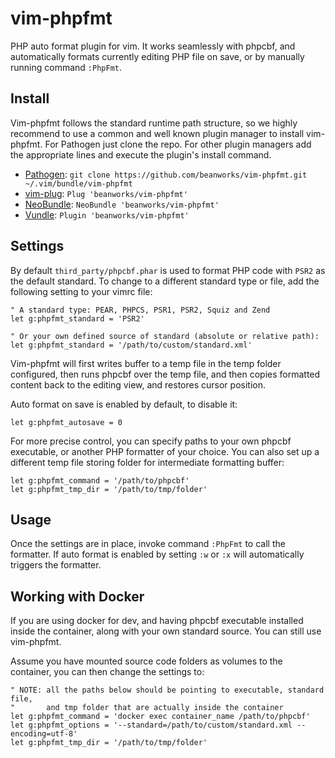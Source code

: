# vim-phpfmt

PHP auto format plugin for vim. It works seamlessly with phpcbf, and automatically
formats currently editing PHP file on save, or by manually running command `:PhpFmt`.

## Install

Vim-phpfmt follows the standard runtime path structure, so we highly recommend to
use a common and well known plugin manager to install vim-phpfmt. For Pathogen just
clone the repo. For other plugin managers add the appropriate lines and execute the
plugin's install command.

* [Pathogen](https://github.com/tpope/vim-pathogen): `git clone https://github.com/beanworks/vim-phpfmt.git ~/.vim/bundle/vim-phpfmt`
* [vim-plug](https://github.com/junegunn/vim-plug): `Plug 'beanworks/vim-phpfmt'`
* [NeoBundle](https://github.com/Shougo/neobundle.vim): `NeoBundle 'beanworks/vim-phpfmt'`
* [Vundle](https://github.com/gmarik/vundle): `Plugin 'beanworks/vim-phpfmt'`

## Settings

By default `third_party/phpcbf.phar` is used to format PHP code with `PSR2` as the
default standard. To change to a different standard type or file, add the following
setting to your vimrc file:

```vim
" A standard type: PEAR, PHPCS, PSR1, PSR2, Squiz and Zend
let g:phpfmt_standard = 'PSR2'

" Or your own defined source of standard (absolute or relative path):
let g:phpfmt_standard = '/path/to/custom/standard.xml'
```

Vim-phpfmt will first writes buffer to a temp file in the temp folder configured, then runs
phpcbf over the temp file, and then copies formatted content back to the editing view, and
restores cursor position.

Auto format on save is enabled by default, to disable it:

```vim
let g:phpfmt_autosave = 0
```

For more precise control, you can specify paths to your own phpcbf executable, or another
PHP formatter of your choice. You can also set up a different temp file storing folder for
intermediate formatting buffer:

```vim
let g:phpfmt_command = '/path/to/phpcbf'
let g:phpfmt_tmp_dir = '/path/to/tmp/folder'
```

## Usage

Once the settings are in place, invoke command `:PhpFmt` to call the formatter. If auto
format is enabled by setting `:w` or `:x` will automatically triggers the formatter.

## Working with Docker

If you are using docker for dev, and having phpcbf executable installed inside the container,
along with your own standard source. You can still use vim-phpfmt.

Assume you have mounted source code folders as volumes to the container, you can then change
the settings to:

```vim
" NOTE: all the paths below should be pointing to executable, standard file,
"       and tmp folder that are actually inside the container
let g:phpfmt_command = 'docker exec container_name /path/to/phpcbf'
let g:phpfmt_options = '--standard=/path/to/custom/standard.xml --encoding=utf-8'
let g:phpfmt_tmp_dir = '/path/to/tmp/folder'
```

